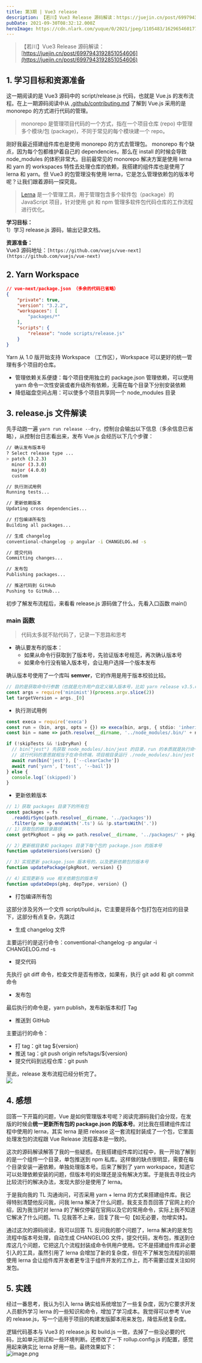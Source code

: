 ```yaml
---
title: 第3期 | Vue3 release
description: 【若川】Vue3 Release 源码解读：https://juejin.cn/post/69979431928510546061. 学习目标和资源准备这一期阅读的是 Vue3 源码中的 script/release.js 代码，也就是 Vue.js 的发布流程。在上一期源码阅读中从 .git...
pubDate: 2021-09-30T08:32:12.000Z
heroImage: https://cdn.nlark.com/yuque/0/2021/jpeg/1105483/1629654601778-17189d93-a9ad-447f-9ea0-70499c538a0e.jpeg
---
```


> 【若川】Vue3 Release 源码解读：[https://juejin.cn/post/6997943192851054606](https://juejin.cn/post/6997943192851054606)


## 1. 学习目标和资源准备
这一期阅读的是 Vue3 源码中的 script/release.js 代码，也就是 Vue.js 的发布流程。在上一期源码阅读中从 [.github/contributing.md](https://github.com/vuejs/vue-next/blob/master/.github/contributing.md) 了解到 Vue.js 采用的是 monorepo 的方式进行代码的管理。
> monorepo 是管理项目代码的一个方式，指在一个项目仓库 (repo) 中管理多个模块/包 (package)，不同于常见的每个模块建一个 repo。


刚好我最近搭建组件库也是使用 monorepo 的方式去管理包。 monorepo 有个缺点，因为每个包都维护着自己的 dependencies，那么在 install 的时候会导致 node_modules 的体积非常大。目前最常见的 monorepo 解决方案是使用 lerna 和 yarn 的 workspaces 特性去处理仓库的依赖，我搭建的组件库也是使用了 lerna 和 yarn。但 Vue3 的包管理没有使用 lerna，它是怎么管理依赖包的版本号呢？让我们跟着源码一探究竟。
> [Lerna](https://www.lernajs.cn/) 是一个管理工具，用于管理包含多个软件包（package）的 JavaScript 项目，针对使用 git 和 npm 管理多软件包代码仓库的工作流程进行优化。


**学习目标：**<br />1）学习 release.js 源码，输出记录文档。

**资源准备：**<br />Vue3 源码地址：`[https://github.com/vuejs/vue-next](https://github.com/vuejs/vue-next)`

## 2. Yarn Workspace
```json
// vue-next/package.json （多余的代码已省略）
{
    "private": true,
    "version": "3.2.2",
    "workspaces": [
        "packages/*"
    ],
    "scripts": {
        "release": "node scripts/release.js"
    }
}
```
Yarn 从 1.0 版开始支持 Workspace （工作区），Workspace 可以更好的统一管理有多个项目的仓库。

- 管理依赖关系便捷：每个项目使用独立的 package.json 管理依赖，可以使用 yarn 命令一次性安装或者升级所有依赖，无需在每个目录下分别安装依赖
- 降低磁盘空间占用：可以使多个项目共享同一个 node_modules 目录

## 3. release.js 文件解读
先手动跑一遍 `yarn run release --dry`，控制台会输出以下信息（多余信息已省略），从控制台日志看出来，发布 Vue.js 会经历以下几个步骤：
```bash
// 确认发布版本号
? Select release type ... 
> patch (3.2.3)
  minor (3.3.0)
  major (4.0.0)
  custom

// 执行测试用例
Running tests...

// 更新依赖版本
Updating cross dependencies...

// 打包编译所有包
Building all packages...

// 生成 changelog
conventional-changelog -p angular -i CHANGELOG.md -s

// 提交代码
Committing changes...

// 发布包
Publishing packages...

// 推送代码到 GitHub
Pushing to GitHub...
```
初步了解发布流程后，来看看 release.js 源码做了什么，先看入口函数 main()

### main 函数
> 代码太多就不贴代码了，记录一下思路和思考

- 确认要发布的版本：
   - 如果从命令行获取到了版本号，先验证版本号规范，再次确认版本号
   - 如果命令行没有输入版本号，会让用户选择一个版本发布

确认版本号使用了一个库叫 **semver**，它的作用是用于版本校验比较。
```typescript
// 目的是获取命令行参数（也就是允许用户自定义输入版本号，比如 yarn release v3.5.0）
const args = require('minimist')(process.argv.slice(2))
let targetVersion = args._[0]
```

- 执行测试用例
```typescript
const execa = require('execa')
const run = (bin, args, opts = {}) => execa(bin, args, { stdio: 'inherit', ...opts })
const bin = name => path.resolve(__dirname, '../node_modules/.bin/' + name)

if (!skipTests && !isDryRun) {
  // bin("jest") 先获取 node_modules/.bin/jest 的目录，run 的本质就是执行命令行
  // 这行代码的意思就相当于在命令终端，项目根目录运行 ./node_modules/.bin/jest 命令。
  await run(bin('jest'), ['--clearCache'])
  await run('yarn', ['test', '--bail'])
} else {
  console.log(`(skipped)`)
}
```

- 更新依赖版本
```typescript
// 1）获取 packages 目录下的所有包
const packages = fs
  .readdirSync(path.resolve(__dirname, '../packages'))
  .filter(p => !p.endsWith('.ts') && !p.startsWith('.'))
// 1）获取包的根目录路径
const getPkgRoot = pkg => path.resolve(__dirname, '../packages/' + pkg)

// 2）更新根目录和 packages 目录下每个包的 package.json 的版本号
function updateVersions(version) {}

// 3）实现更新 package.json 版本号的，以及更新依赖包的版本号
function updatePackage(pkgRoot, version) {}

// 4）实现更新与 vue 相关依赖包的版本号
function updateDeps(pkg, depType, version) {}
```

- 打包编译所有包

这部分涉及另外一个文件 script/build.js，它主要是将各个包打包在对应的目录下，这部分有点复杂，先跳过

- 生成 changelog 文件

主要运行的是这行命令：conventional-changelog -p angular -i CHANGELOG.md -s

- 提交代码

先执行 git diff 命令，检查文件是否有修改，如果有，执行 git add 和 git commit 命令

- 发布包

最后执行的命令是，yarn publish，发布新版本和打 Tag

- 推送到 GitHub

主要运行的命令：

   - 打 tag：git tag ${version}
   - 推送 tag：git push origin refs/tags/${version}
   - 提交代码到远程仓库：git push

至此，release 发布流程已经分析完了。<br />![](https://cdn.nlark.com/yuque/0/2021/jpeg/1105483/1629654601778-17189d93-a9ad-447f-9ea0-70499c538a0e.jpeg)

## 4. 感想
回答一下开篇的问题，Vue 是如何管理版本号呢？阅读完源码我们会分现，在发版的时候会**统一更新所有包的 package.json 的版本号**。对比我在搭建组件库过程中使用的 lerna，其实 lerna 是把 release 这一套流程封装成了一个包，它里面处理发包的流程跟 Vue Release 流程基本是一致的。

这次的源码解读解答了我的一些疑惑。在我搭建组件库的过程中，我一开始了解到的是一个组件一个目录，单包推送到 npm 私库。这样做的缺点很明显，需要在每个目录安装一遍依赖，单独处理版本号。后来了解到了 yarn workspace，知道它可以处理依赖安装的问题，但版本号的处理还是没有解决方案。于是我去寻找业内比较流行的解决办法，发现大部分是使用了 lerna。

于是我向我的 TL 沟通询问，可否采用 yarn + lerna 的方式来搭建组件库。我记得特别清楚他反问我，问我 lerna 解决了什么问题，我支支吾吾回答了官网上的介绍，因为我当时对 lerna 的了解仅停留在官网以及它的常用命令，实际上我不知道它解决了什么问题。TL 见我答不上来，回复了我一句【如无必要，勿增实体】。

通过这次的源码阅读，我可以回答 TL 反问我的那个问题了，lerna 解决的是发包流程中版本号处理，自动生成 CHANGELOG 文件，提交代码，发布包，推送到仓库这几个问题，它把这几个流程封装成命令供用户使用。它不是搭建组件库非必要引入的工具，虽然引用了 lerna 会增加了新的复杂度，但在不了解发包流程的前期使用 lerna 会让组件库开发者更专注于组件开发的工作上，而不需要过度关注如何发包。

## 5. 实践
经过一番思考，我认为引入 lerna 确实给系统增加了一些复杂度，因为它要求开发人员额外学习 lerna 的一些知识和命令，增加了学习成本。我觉得可以参考 Vue 的 release.js，写一个适用于项目的构建发版脚本用来发包，降低系统复杂度。

逻辑代码基本与 Vue3 的 release.js 和 build.js 一致，去掉了一些没必要的代码，比如单元测试和一些环境判断。还修改了一下 rollup.config.js 的配置，感觉用起来确实比 lerna 好用一些。最终效果如下：<br />![image.png](https://cdn.nlark.com/yuque/0/2021/png/1105483/1629827214253-b610e949-3b63-4ca6-b700-ebb4350cce30.png#clientId=u8b976cb3-3e32-4&from=paste&height=654&id=ua7e0ae85&originHeight=654&originWidth=897&originalType=binary&ratio=1&rotation=0&showTitle=false&size=69312&status=done&style=none&taskId=u4d9517c0-d4d8-420f-946b-8d096c248cf&title=&width=897)
